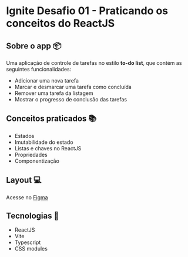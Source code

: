 # Ignite Desafio 01 - Praticando os conceitos do ReactJS

## Sobre o app :package:

Uma aplicação de controle de tarefas no estilo **to-do list**, que contém as seguintes funcionalidades:

- Adicionar uma nova tarefa
- Marcar e desmarcar uma tarefa como concluída
- Remover uma tarefa da listagem
- Mostrar o progresso de conclusão das tarefas

## Conceitos praticados :books:

- Estados
- Imutabilidade do estado
- Listas e chaves no ReactJS
- Propriedades
- Componentização

## Layout :computer:

Acesse no [Figma](https://www.figma.com/file/0n0zDN7zbzhRbaEO74Xesx/ToDo-List/duplicate)

## Tecnologias :rocket:

- ReactJS
- Vite
- Typescript
- CSS modules
